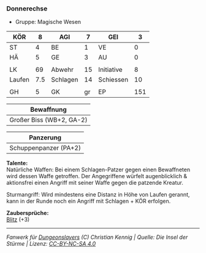 ### Donnerechse  
- Gruppe: Magische Wesen  

| KÖR | 8 | AGI | 7 | GEI | 3 |
| --- | --- | --- | --- | --- | --- |
| ST | 4 | BE | 1 | VE | 0 |
| HÄ | 5 | GE | 3 | AU | 0 |
|  |  |  |  |  |  |
| LK | 69 | Abwehr | 15 | Initiative | 8 |
| Laufen | 7.5 | Schlagen | 14 | Schiessen | 10 |
|  |  |  |  |  |  |
| GH | 5 | GK | gr | EP | 151 |


| Bewaffnung |
| --- |
| Großer Biss (WB+2, GA-2) |


| Panzerung |
| --- |
| Schuppenpanzer (PA+2) |


**Talente:**  
Natürliche Waffen: Bei einem Schlagen-Patzer gegen einen Bewaffneten wird dessen Waffe getroffen. Der Angegriffene würfelt augenblicklich & aktionsfrei einen Angriff mit seiner Waffe gegen die patzende Kreatur.

Sturmangriff: Wird mindestens eine Distanz in Höhe von Laufen gerannt, kann in der Runde noch ein Angriff mit Schlagen + KÖR erfolgen.


**Zaubersprüche:**  
[Blitz](/grw/zauber/blitz.md) (+3)




___
*Fanwerk für [Dungeonslayers](https://www.dungeonslayers.net/) (C) Christian Kennig | Quelle: Die Insel der Stürme | Lizenz: [CC-BY-NC-SA 4.0](https://creativecommons.org/licenses/by-nc-sa/4.0/deed.de)*